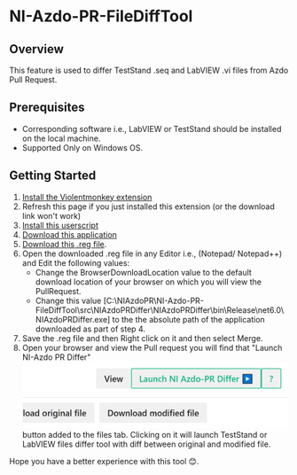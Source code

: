 # NI-Azdo-PR-FileDiffTool

## Overview
This feature is used to differ TestStand .seq and LabVIEW .vi files from Azdo Pull Request.

## Prerequisites
- Corresponding software i.e., LabVIEW or TestStand should be installed on the local machine.
- Supported Only on Windows OS.

## Getting Started
1. [Install the Violentmonkey extension](https://violentmonkey.github.io/)
2. Refresh this page if you just installed this extension (or the download link won't work)
3. [Install this userscript](https://github.com/sachin801/NI-Azdo-PR-FileDiffTool/blob/main/src/ViolentMonkeyScript/NI-Azdo-PR-Differ.js)
4. [Download this application](https://github.com/sachin801/NI-Azdo-PR-FileDiffTool/blob/main/src/NIAzdoPRDiffer/NIAzdoPRDiffer/bin/Release/net6.0/NIAzdoPRDiffer.exe)
5. [Download this .reg file](https://github.com/sachin801/NI-Azdo-PR-FileDiffTool/blob/main/cfg/NIAzdoDiffRegEdit.reg).
6. Open the downloaded .reg file in any Editor i.e., (Notepad/ Notepad++) and Edit the following values:
   - Change the BrowserDownloadLocation value to the default download location of your browser on which you will view the PullRequest.
   - Change this value [C:\\NIAzdoPR\\NI-Azdo-PR-FileDiffTool\\src\\NIAzdoPRDiffer\\NIAzdoPRDiffer\\bin\\Release\\net6.0\\NIAzdoPRDiffer.exe] to the the absolute path of the application downloaded as part of step 4.
7. Save the .reg file and then Right click on it and then select Merge.
8. Open your browser and view the Pull request you will find that "Launch NI-Azdo PR Differ" ![Launch NI-Azdo PR Differ Button.](assets/ni-pr-differ.png)button added to the files tab. Clicking on it will launch TestStand or LabVIEW files differ tool with diff between original and modified file.

Hope you have a better experience with this tool :blush:.
   
